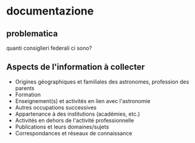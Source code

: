 # documentazione

## problematica

quanti consiglieri federali ci sono?


## Aspects de l'information à collecter

* Origines géographiques et familiales des astronomes, profession des parents
* Formation
* Enseignement(s) et activités en lien avec l'astronomie
* Autres occupations successives
* Appartenance à des institutions (académies, etc.)
* Activités en dehors de l'activité professionnelle
* Publications et leurs domaines/sujets
* Correspondances et réseaux de connaissance 
